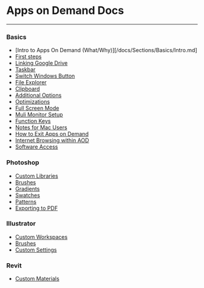 # Apps on Demand Docs

---

### Basics

- [Intro to Apps On Demand (What/Why)][/docs/Sections/Basics/Intro.md]
- [First steps]()
- [Linking Google Drive]()
- [Taskbar]()
- [Switch Windows Button]()
- [File Explorer]()
- [Clipboard]()
- [Additional Options]()
- [Optimizations]()
- [Full Screen Mode]()
- [Muli Monitor Setup]()
- [Function Keys]()
- [Notes for Mac Users]()
- [How to Exit Apps on Demand]()
- [Internet Browsing within AOD]()
- [Software Access]()

### Photoshop

- [Custom Libraries]()
- [Brushes]()
- [Gradients]()
- [Swatches]()
- [Patterns]()
- [Exporting to PDF]()

### Illustrator

- [Custom Workspaces]()
- [Brushes]()
- [Custom Settings]()

### Revit

- [Custom Materials]()
